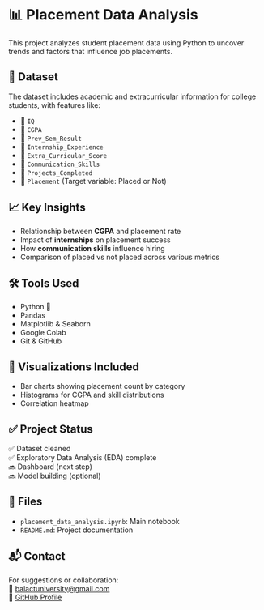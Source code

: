 # 📊 Placement Data Analysis

This project analyzes student placement data using Python to uncover trends and factors that influence job placements.

## 📁 Dataset

The dataset includes academic and extracurricular information for college students, with features like:

- 📌 `IQ`
- 📌 `CGPA`
- 📌 `Prev_Sem_Result`
- 📌 `Internship_Experience`
- 📌 `Extra_Curricular_Score`
- 📌 `Communication_Skills`
- 📌 `Projects_Completed`
- 📌 `Placement` (Target variable: Placed or Not)

## 📈 Key Insights

- Relationship between **CGPA** and placement rate
- Impact of **internships** on placement success
- How **communication skills** influence hiring
- Comparison of placed vs not placed across various metrics

## 🛠 Tools Used

- Python 🐍
- Pandas
- Matplotlib & Seaborn
- Google Colab
- Git & GitHub

## 📌 Visualizations Included

- Bar charts showing placement count by category
- Histograms for CGPA and skill distributions
- Correlation heatmap

## ✅ Project Status

✅ Dataset cleaned  
✅ Exploratory Data Analysis (EDA) complete  
🔜 Dashboard (next step)  
🔜 Model building (optional)

## 📂 Files

- `placement_data_analysis.ipynb`: Main notebook
- `README.md`: Project documentation

## 📬 Contact

For suggestions or collaboration:  
📧 balactuniversity@gmail.com  
👤 [GitHub Profile](https://github.com/JANGAMBALACHANDRAMOHANREDDY)

